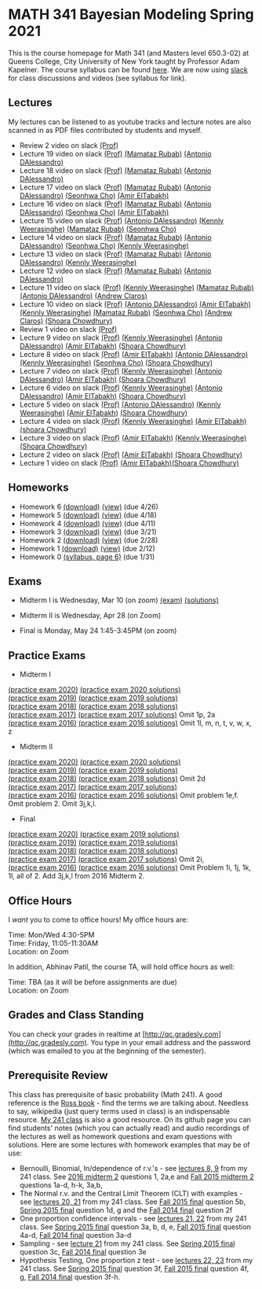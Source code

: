 # MATH 341 Bayesian Modeling Spring 2021

This is the course homepage for Math 341 (and Masters level 650.3-02) at Queens College, City University of New York taught by Professor Adam Kapelner. The course syllabus can be found [here](https://github.com/kapelner/QC_Math_341_Spring_2021/blob/master/syllabus/syllabus.pdf). We are now using [slack](https://slack.com/) for class discussions and videos (see syllabus for link).

## Lectures

My lectures can be listened to as youtube tracks and lecture notes are also scanned in as PDF files contributed by students and myself.

* Review 2 video on slack [(Prof)](https://github.com/kapelner/QC_Math_341_Spring_2021/blob/master/lectures/review2.pdf)
* Lecture 19 video on slack [(Prof)](https://github.com/kapelner/QC_Math_341_Spring_2021/blob/master/lectures/lec19kap.pdf) [(Mamataz Rubab)](https://github.com/rubab03/QC_Math_341_Spring_2021/blob/main/lectures/lec19rubab.pdf) [(Antonio DAlessandro)](https://github.com/adalessandro36/QC_Math_341_Spring_2021/blob/main/lectures/lec19dalessandro.pdf)
* Lecture 18 video on slack [(Prof)](https://github.com/kapelner/QC_Math_341_Spring_2021/blob/master/lectures/lec18kap.pdf) [(Mamataz Rubab)](https://github.com/rubab03/QC_Math_341_Spring_2021/blob/main/lectures/lec18rubab.pdf) [(Antonio DAlessandro)](https://github.com/adalessandro36/QC_Math_341_Spring_2021/blob/main/lectures/lec18dalessandro.pdf)
* Lecture 17 video on slack [(Prof)](https://github.com/kapelner/QC_Math_341_Spring_2021/blob/master/lectures/lec17kap.pdf) [(Mamataz Rubab)](https://github.com/rubab03/QC_Math_341_Spring_2021/blob/main/lectures/lec17rubab.pdf) [(Antonio DAlessandro)](https://github.com/adalessandro36/QC_Math_341_Spring_2021/blob/main/lectures/lec17dalessandro.pdf) [(Seonhwa Cho)](https://github.com/seonhwacho18/QC_Math_341_Spring_2021/blob/main/lectures/lec17cho.pdf) [(Amir ElTabakh)](https://github.com/sfnxboy/QC_Math_341_Spring_2021/blob/main/lectures/341_Lec17.pdf)
* Lecture 16 video on slack [(Prof)](https://github.com/kapelner/QC_Math_341_Spring_2021/blob/master/lectures/lec16kap.pdf) [(Mamataz Rubab)](https://github.com/rubab03/QC_Math_341_Spring_2021/blob/main/lectures/lec16rubab.pdf) [(Antonio DAlessandro)](https://github.com/adalessandro36/QC_Math_341_Spring_2021/blob/main/lectures/lec16dalessandro.pdf) [(Seonhwa Cho)](https://github.com/seonhwacho18/QC_Math_341_Spring_2021/blob/main/lectures/lec16cho.pdf) [(Amir ElTabakh)](https://github.com/sfnxboy/QC_Math_341_Spring_2021/blob/main/lectures/341_Lec16.pdf)
* Lecture 15 video on slack [(Prof)](https://github.com/kapelner/QC_Math_341_Spring_2021/blob/master/lectures/lec15kap.pdf) [(Antonio DAlessandro)](https://github.com/adalessandro36/QC_Math_341_Spring_2021/blob/main/lectures/lec15dalessandro.pdf) [(Kennly Weerasinghe)](https://github.com/wskennly/QC_Math_341_Spring_2021/blob/main/lectures/lec15weerasinghe.pdf) [(Mamataz Rubab)](https://github.com/rubab03/QC_Math_341_Spring_2021/blob/main/lectures/lec15rubab.pdf) [(Seonhwa Cho)](https://github.com/seonhwacho18/QC_Math_341_Spring_2021/blob/main/lectures/lec15cho.pdf)
* Lecture 14 video on slack [(Prof)](https://github.com/kapelner/QC_Math_341_Spring_2021/blob/master/lectures/lec14kap.pdf) [(Mamataz Rubab)](https://github.com/rubab03/QC_Math_341_Spring_2021/blob/main/lectures/lec14rubab.pdf) [(Antonio DAlessandro)](https://github.com/adalessandro36/QC_Math_341_Spring_2021/blob/main/lectures/lec14dalessandro.pdf) [(Seonhwa Cho)](https://github.com/seonhwacho18/QC_Math_341_Spring_2021/blob/main/lectures/lec14cho.pdf) [(Kennly Weerasinghe)](https://github.com/wskennly/QC_Math_341_Spring_2021/blob/main/lectures/lec14weerasinghe.pdf)
* Lecture 13 video on slack [(Prof)](https://github.com/kapelner/QC_Math_341_Spring_2021/blob/master/lectures/lec13kap.pdf) [(Mamataz Rubab)](https://github.com/rubab03/QC_Math_341_Spring_2021/blob/main/lectures/lec13rubab.pdf) [(Antonio DAlessandro)](https://github.com/adalessandro36/QC_Math_341_Spring_2021/blob/main/lectures/lec13dalessandro.pdf) [(Kennly Weerasinghe)](https://github.com/wskennly/QC_Math_341_Spring_2021/blob/main/lectures/lec13weerasinghe.pdf)
* Lecture 12 video on slack [(Prof)](https://github.com/kapelner/QC_Math_341_Spring_2021/blob/master/lectures/lec12kap.pdf) [(Mamataz Rubab)](https://github.com/rubab03/QC_Math_341_Spring_2021/blob/main/lectures/lec12rubab.pdf) [(Antonio DAlessandro)](https://github.com/adalessandro36/QC_Math_341_Spring_2021/blob/main/lectures/lec12dalessandro.pdf)
* Lecture 11 video on slack [(Prof)](https://github.com/kapelner/QC_Math_341_Spring_2021/blob/master/lectures/lec11kap.pdf) [(Kennly Weerasinghe)](https://github.com/wskennly/QC_Math_341_Spring_2021/blob/main/lectures/lec11weerasinghe.pdf) [(Mamataz Rubab)](https://github.com/rubab03/QC_Math_341_Spring_2021/blob/main/lectures/lec11rubab.pdf) [(Antonio DAlessandro)](https://github.com/adalessandro36/QC_Math_341_Spring_2021/blob/main/lectures/lec11dalessandro.pdf) [(Andrew Claros)](https://github.com/ajclaros/QC_Math_341_Spring_2021/blob/lec10lec11/lectures/lec11claros.pdf)
* Lecture 10 video on slack [(Prof)](https://github.com/kapelner/QC_Math_341_Spring_2021/blob/master/lectures/lec10kap.pdf) [(Antonio DAlessandro)](https://github.com/adalessandro36/QC_Math_341_Spring_2021/blob/main/lectures/lec10dalessandro.pdf) [(Amir ElTabakh)](https://github.com/sfnxboy/QC_Math_341_Spring_2021/blob/main/lectures/341_Lec10.pdf) [(Kennly Weerasinghe)](https://github.com/wskennly/QC_Math_341_Spring_2021/blob/main/lectures/lec10weerasinghe.pdf) [(Mamataz Rubab)](https://github.com/rubab03/QC_Math_341_Spring_2021/blob/main/lectures/lec10rubab.pdf) [(Seonhwa Cho)](https://github.com/seonhwacho18/QC_Math_341_Spring_2021/blob/main/lectures/lec10cho.pdf) [(Andrew Claros)](https://github.com/ajclaros/QC_Math_341_Spring_2021/blob/lec10lec11/lectures/lec10claros.pdf) [(Shoara Chowdhury)](https://github.com/shoarachow/QC_Math_341_Spring_2021/blob/main/lectures/lecture10ma341.pdf)
* Review 1 video on slack [(Prof)](https://github.com/kapelner/QC_Math_341_Spring_2021/blob/master/lectures/review1.pdf)
* Lecture 9 video on slack [(Prof)](https://github.com/kapelner/QC_Math_341_Spring_2021/blob/master/lectures/lec09kap.pdf) [(Kennly Weerasinghe)](https://github.com/wskennly/QC_Math_341_Spring_2021/blob/main/lectures/lec09weerasinghe.pdf) [(Antonio DAlessandro)](https://github.com/adalessandro36/QC_Math_341_Spring_2021/blob/main/lectures/lec09dalessandro.pdf) [(Amir ElTabakh)](https://github.com/sfnxboy/QC_Math_341_Spring_2021/blob/main/lectures/341_Lec_9.pdf) [(Shoara Chowdhury)](https://github.com/shoarachow/QC_Math_341_Spring_2021/blob/main/lectures/lecture9ma341.pdf)
* Lecture 8 video on slack [(Prof)](https://github.com/kapelner/QC_Math_341_Spring_2021/blob/master/lectures/lec08kap.pdf) [(Amir ElTabakh)](https://github.com/sfnxboy/QC_Math_341_Spring_2021/blob/main/lectures/341_Lec8.pdf) [(Antonio DAlessandro)](https://github.com/adalessandro36/QC_Math_341_Spring_2021/blob/main/lectures/lec08dalessandro.pdf) [(Kennly Weerasinghe)](https://github.com/wskennly/QC_Math_341_Spring_2021/blob/main/lectures/lec08weerasinghe.pdf) [(Seonhwa Cho)](https://github.com/seonhwacho18/QC_Math_341_Spring_2021/blob/main/lectures/lec08cho.pdf) [(Shoara Chowdhury)](https://github.com/shoarachow/QC_Math_341_Spring_2021/blob/main/lectures/lecture8ma341.pdf)
* Lecture 7 video on slack [(Prof)](https://github.com/kapelner/QC_Math_341_Spring_2021/blob/master/lectures/lec07kap.pdf) [(Kennly Weerasinghe)](https://github.com/wskennly/QC_Math_341_Spring_2021/blob/main/lectures/lec07weerasinghe.pdf) [(Antonio DAlessandro)](https://github.com/adalessandro36/QC_Math_341_Spring_2021/blob/main/lectures/lec07dalessandro.pdf) [(Amir ElTabakh)](https://github.com/sfnxboy/QC_Math_341_Spring_2021/blob/main/lectures/341_Lec7.pdf) [(Shoara Chowdhury)](https://github.com/shoarachow/QC_Math_341_Spring_2021/blob/main/lectures/lecture7ma341.pdf)
* Lecture 6 video on slack [(Prof)](https://github.com/kapelner/QC_Math_341_Spring_2021/blob/master/lectures/lec06kap.pdf) [(Kennly Weerasinghe)](https://github.com/wskennly/QC_Math_341_Spring_2021/blob/main/lectures/lec06weerasinghe.pdf) [(Antonio DAlessandro)](https://github.com/adalessandro36/QC_Math_341_Spring_2021/blob/main/lectures/lec06dalessandro.pdf) [(Amir ElTabakh)](https://github.com/sfnxboy/QC_Math_341_Spring_2021/blob/main/lectures/341_Lec6.pdf) [(Shoara Chowdhury)](https://github.com/shoarachow/QC_Math_341_Spring_2021/blob/main/lectures/lecture6%20ma341.pdf)
* Lecture 5 video on slack [(Prof)](https://github.com/kapelner/QC_Math_341_Spring_2021/blob/master/lectures/lec05kap.pdf) [(Antonio DAlessandro)](https://github.com/adalessandro36/QC_Math_341_Spring_2021/blob/main/lectures/lec05dalessandro.pdf) [(Kennly Weerasinghe)](https://github.com/wskennly/QC_Math_341_Spring_2021/blob/main/lectures/lec05weerasinghe.pdf) [(Amir ElTabakh)](https://github.com/sfnxboy/QC_Math_341_Spring_2021/blob/main/lectures/341_Lec5.pdf) [(Shoara Chowdhury)](https://github.com/shoarachow/QC_Math_341_Spring_2021/blob/main/lectures/lecture5%20ma341.pdf)
* Lecture 4 video on slack [(Prof)](https://github.com/kapelner/QC_Math_341_Spring_2021/blob/master/lectures/lec04kap.pdf) [(Kennly Weerasinghe)](https://github.com/wskennly/QC_Math_341_Spring_2021/blob/main/lectures/lec04weerasinghe.pdf) [(Amir ElTabakh)](https://github.com/sfnxboy/QC_Math_341_Spring_2021/blob/main/lectures/341_lec04ElTabakh.pdf)[(shoara Chowdhury)](https://github.com/shoarachow/QC_Math_341_Spring_2021/blob/main/lectures/lecture4.pdf)
* Lecture 3 video on slack [(Prof)](https://github.com/kapelner/QC_Math_341_Spring_2021/blob/master/lectures/lec03kap.pdf) [(Amir ElTabakh)](https://github.com/sfnxboy/QC_Math_341_Spring_2021/blob/main/lectures/lec03ElTabakh.pdf) [(Kennly Weerasinghe)](https://github.com/wskennly/QC_Math_341_Spring_2021/blob/main/lectures/lec03weerasinghe.pdf) [(Shoara Chowdhury)](https://github.com/shoarachow/QC_Math_341_Spring_2021/blob/main/lectures/lect3.pdf)
* Lecture 2 video on slack [(Prof)](https://github.com/kapelner/QC_Math_341_Spring_2021/blob/master/lectures/lec02kap.pdf) [(Amir ElTabakh)](https://github.com/sfnxboy/QC_Math_341_Spring_2021/blob/main/lectures/lec02ElTabakh.pdf) [(Shoara Chowdhury)](https://github.com/shoarachow/QC_Math_341_Spring_2021/blob/main/lectures/lec2.pdf)
* Lecture 1 video on slack [(Prof)](https://github.com/kapelner/QC_Math_341_Spring_2021/blob/master/lectures/lec01kap.pdf) [(Amir ElTabakh)](https://github.com/sfnxboy/QC_Math_341_Spring_2021/blob/main/lectures/lec01ElTabakh.pdf)[(Shoara Chowdhury)](https://github.com/shoarachow/QC_Math_341_Spring_2021/blob/main/lectures/lecture1.pdf)

## Homeworks

<!--
* Homework 8 [(download)](https://github.com/kapelner/QC_Math_341_Spring_2021/blob/master/homeworks/hw08/hw08.pdf?raw=true) [(view)](https://github.com/kapelner/QC_Math_341_Spring_2021/blob/master/homeworks/hw08/hw08.pdf) (due 5/19)
* Homework 7 [(download)](https://github.com/kapelner/QC_Math_341_Spring_2021/blob/master/homeworks/hw07/hw07.pdf?raw=true) [(view)](https://github.com/kapelner/QC_Math_341_Spring_2021/blob/master/homeworks/hw07/hw07.pdf) (due 5/8)-->
* Homework 6 [(download)](https://github.com/kapelner/QC_Math_341_Spring_2021/blob/master/homeworks/hw06/hw06.pdf?raw=true) [(view)](https://github.com/kapelner/QC_Math_341_Spring_2021/blob/master/homeworks/hw06/hw06.pdf) (due 4/26)
* Homework 5 [(download)](https://github.com/kapelner/QC_Math_341_Spring_2021/blob/master/homeworks/hw05/hw05.pdf?raw=true) [(view)](https://github.com/kapelner/QC_Math_341_Spring_2021/blob/master/homeworks/hw05/hw05.pdf) (due 4/18)
* Homework 4 [(download)](https://github.com/kapelner/QC_Math_341_Spring_2021/blob/master/homeworks/hw04/hw04.pdf?raw=true) [(view)](https://github.com/kapelner/QC_Math_341_Spring_2021/blob/master/homeworks/hw04/hw04.pdf) (due 4/11)
* Homework 3 [(download)](https://github.com/kapelner/QC_Math_341_Spring_2021/blob/master/homeworks/hw03/hw03.pdf?raw=true) [(view)](https://github.com/kapelner/QC_Math_341_Spring_2021/blob/master/homeworks/hw03/hw03.pdf) (due 3/21)
* Homework 2 [(download)](https://github.com/kapelner/QC_Math_341_Spring_2021/blob/master/homeworks/hw02/hw02.pdf?raw=true) [(view)](https://github.com/kapelner/QC_Math_341_Spring_2021/blob/master/homeworks/hw02/hw02.pdf) (due 2/28)
* Homework 1 [(download)](https://github.com/kapelner/QC_Math_341_Spring_2021/blob/master/homeworks/hw01/hw01.pdf?raw=true) [(view)](https://github.com/kapelner/QC_Math_341_Spring_2021/blob/master/homeworks/hw01/hw01.pdf) (due 2/12)
* Homework 0 [(syllabus, page 6)](https://github.com/kapelner/QC_Math_341_Spring_2021/blob/master/syllabus/syllabus.pdf?raw=true) (due 1/31)


## Exams

* Midterm I is Wednesday, Mar 10 (on zoom) [(exam)](https://github.com/kapelner/QC_Math_341_Spring_2021/blob/master/exams/midterm1/midterm1.pdf) [(solutions)](https://github.com/kapelner/QC_Math_341_Spring_2021/blob/master/exams/midterm1/midterm1_solutions.pdf)

* Midterm II is Wednesday, Apr 28 (on Zoom)

* Final is Monday, May 24 1:45-3:45PM (on zoom)

## Practice Exams

* Midterm I

[(practice exam 2020)](https://github.com/kapelner/QC_Math_341_Spring_2020/blob/master/exams/midterm1/midterm1.pdf) [(practice exam 2020 solutions)](https://github.com/kapelner/QC_Math_341_Spring_2020/blob/master/exams/midterm1/midterm1_solutions.pdf)\
[(practice exam 2019)](https://github.com/kapelner/QC_Math_341_Spring_2019/blob/master/exams/midterm1/midterm1.pdf) [(practice exam 2019 solutions)](https://github.com/kapelner/QC_Math_341_Spring_2019/blob/master/exams/midterm1/midterm1_solutions.pdf)\
[(practice exam 2018)](https://github.com/kapelner/QC_Math_341_Spring_2018/blob/master/exams/midterm1/midterm1.pdf) [(practice exam 2018 solutions)](https://github.com/kapelner/QC_Math_341_Spring_2018/blob/master/exams/midterm1/midterm1_solutions.pdf)\
[(practice exam 2017)](https://github.com/kapelner/QC_Math_341_Spring_2017/blob/master/exams/midterm1/midterm1.pdf) [(practice exam 2017 solutions)](https://github.com/kapelner/QC_Math_341_Spring_2017/blob/master/exams/midterm1/midterm1_solutions.pdf) Omit 1p, 2a\
[(practice exam 2016)](https://github.com/kapelner/QC_Math_390.03-02_Spr_2016/blob/master/exams/midterm1/midterm1.pdf) [(practice exam 2016 solutions)](https://github.com/kapelner/QC_Math_390.03-02_Spr_2016/blob/master/exams/midterm1/midterm1_solutions.pdf) Omit 1l, m, n, t, v, w, x, z

* Midterm II

[(practice exam 2020)](https://github.com/kapelner/QC_Math_341_Spring_2020/blob/master/exams/midterm2/midterm2.pdf) [(practice exam 2020 solutions)](https://github.com/kapelner/QC_Math_341_Spring_2020/blob/master/exams/midterm2/midterm2_solutions.pdf)\
[(practice exam 2019)](https://github.com/kapelner/QC_Math_341_Spring_2019/blob/master/exams/midterm2/midterm2.pdf) [(practice exam 2019 solutions)](https://github.com/kapelner/QC_Math_341_Spring_2019/blob/master/exams/midterm2/midterm2_solutions.pdf)\
[(practice exam 2018)](https://github.com/kapelner/QC_Math_341_Spring_2018/blob/master/exams/midterm2/midterm2.pdf) [(practice exam 2018 solutions)](https://github.com/kapelner/QC_Math_341_Spring_2018/blob/master/exams/midterm2/midterm2_solutions.pdf) Omit 2d\
[(practice exam 2017)](https://github.com/kapelner/QC_Math_341_Spring_2017/blob/master/exams/midterm2/midterm2.pdf) [(practice exam 2017 solutions)](https://github.com/kapelner/QC_Math_341_Spring_2017/blob/master/exams/midterm2/midterm2_solutions.pdf)\
[(practice exam 2016)](https://github.com/kapelner/QC_Math_390.03-02_Spr_2016/blob/master/exams/midterm2/midterm2.pdf) [(practice exam 2016 solutions)](https://github.com/kapelner/QC_Math_390.03-02_Spr_2016/blob/master/exams/midterm2/midterm2_solutions.pdf) Omit problem 1e,f. Omit problem 2. Omit 3j,k,l.

* Final

[(practice exam 2020)](https://github.com/kapelner/QC_Math_341_Spring_2020/blob/master/exams/final/final.pdf) [(practice exam 2019 solutions)](https://github.com/kapelner/QC_Math_341_Spring_2020/blob/master/exams/final/final_solutions.pdf)\
[(practice exam 2019)](https://github.com/kapelner/QC_Math_341_Spring_2019/blob/master/exams/final/final.pdf) [(practice exam 2019 solutions)](https://github.com/kapelner/QC_Math_341_Spring_2019/blob/master/exams/final/final_solutions.pdf)\
[(practice exam 2018)](https://github.com/kapelner/QC_Math_341_Spring_2018/blob/master/exams/final/final.pdf) [(practice exam 2018 solutions)](https://github.com/kapelner/QC_Math_341_Spring_2018/blob/master/exams/final/final_solutions.pdf)\
[(practice exam 2017)](https://github.com/kapelner/QC_Math_341_Spring_2017/blob/master/exams/final/final.pdf) [(practice exam 2017 solutions)](https://github.com/kapelner/QC_Math_341_Spring_2017/blob/master/exams/final/final_solutions.pdf) Omit 2i, \
[(practice exam 2016)](https://github.com/kapelner/QC_Math_390.03-02_Spr_2016/blob/master/exams/final/final.pdf) [(practice exam 2016 solutions)](https://github.com/kapelner/QC_Math_390.03-02_Spr_2016/blob/master/exams/final/final_solutions.pdf) Omit Problem 1i, 1j, 1k, 1l, all of 2. Add 3j,k,l from 2016 Midterm 2.

## Office Hours

I *want* you to come to office hours! My office hours are:

Time: Mon/Wed 4:30-5PM\
Time: Friday, 11:05-11:30AM\
Location: on Zoom

In addition, Abhinav Patil, the course TA, will hold office hours as well:

Time: TBA (as it will be before assignments are due)\
Location: on Zoom

## Grades and Class Standing

You can check your grades in realtime at [http://qc.gradesly.com](http://qc.gradesly.com). You type in your email address and the password (which was emailed to you at the beginning of the semester).


## Prerequisite Review

This class has prerequisite of basic probability (Math 241). A good reference is the [Ross book](https://www.amazon.com/First-Course-Probability-6th/dp/0130338516/ref=sr_1_6?ie=UTF8&qid=1504062810&sr=8-6&keywords=probability+ross) - find the terms we are talking about. Needless to say, wikipedia (just query terms used in class) is an indispensable resource. [My 241 class](https://github.com/kapelner/QC_Math_241_Fall_2016) is also a good resource. On its github page you can find students' notes (which you can actually read) and audio recordings of the lectures as well as homework questions and exam questions with solutions. Here are some lectures with homework examples that may be of use:

* Bernoulli, Binomial, In/dependence of r.v.'s - see [lectures 8, 9](https://github.com/kapelner/QC_Math_241_Fall_2016) from my 241 class. See [2016 midterm 2](https://github.com/kapelner/QC_Math_241_Fall_2016/blob/master/exams/midterm2/midterm2_solutions.pdf) questions 1, 2a,e and [Fall 2015 midterm 2](https://github.com/kapelner/QC_Math_241_Fall_2015/blob/master/exams/midterm2/midterm2_solutions.pdf) questions 1a-d, h-k, 3a,b, 
* The Normal r.v. and the Central Limit Theorem (CLT) with examples - see [lectures 20, 21](https://github.com/kapelner/QC_Math_241_Fall_2016) from my 241 class. See [Fall 2015 final](https://github.com/kapelner/QC_Math_241_Fall_2015/blob/master/exams/midterm2/midterm2_solutions.pdf) question 5b, [Spring 2015 final](https://github.com/kapelner/QC_Math_241_Spring_2015/blob/master/exams/final/final_solutions.pdf) question 1d, g and the [Fall 2014 final](https://github.com/kapelner/QC_Math_241_Fall_2014_15/blob/master/exams/final/final_solutions.pdf) question 2f
* One proportion confidence intervals - see [lectures 21, 22](https://github.com/kapelner/QC_Math_241_Fall_2016) from my 241 class. See [Spring 2015 final](https://github.com/kapelner/QC_Math_241_Spring_2015/blob/master/exams/final/final_solutions.pdf) question 3a, b, d, e, [Fall 2015 final](https://github.com/kapelner/QC_Math_241_Fall_2015/blob/master/exams/midterm2/midterm2_solutions.pdf) question 4a-d, [Fall 2014 final](https://github.com/kapelner/QC_Math_241_Fall_2014_15/blob/master/exams/final/final_solutions.pdf) question 3a-d
* Sampling - see [lecture 21](https://github.com/kapelner/QC_Math_241_Fall_2016) from my 241 class. See [Spring 2015 final](https://github.com/kapelner/QC_Math_241_Spring_2015/blob/master/exams/final/final_solutions.pdf) question 3c, [Fall 2014 final](https://github.com/kapelner/QC_Math_241_Fall_2014_15/blob/master/exams/final/final_solutions.pdf) question 3e
* Hypothesis Testing, One proportion z test - see [lectures 22, 23](https://github.com/kapelner/QC_Math_241_Fall_2016) from my 241 class. See [Spring 2015 final](https://github.com/kapelner/QC_Math_241_Spring_2015/blob/master/exams/final/final_solutions.pdf) question 3f, [Fall 2015 final](https://github.com/kapelner/QC_Math_241_Fall_2015/blob/master/exams/midterm2/midterm2_solutions.pdf) question 4f, g, [Fall 2014 final](https://github.com/kapelner/QC_Math_241_Fall_2014_15/blob/master/exams/final/final_solutions.pdf) question 3f-h.
